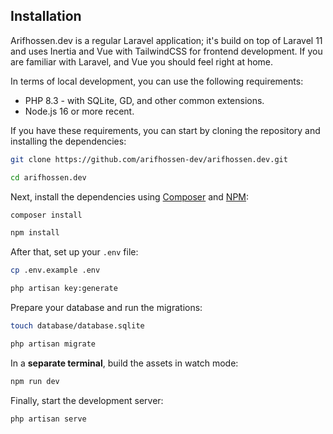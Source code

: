 ## Installation

Arifhossen.dev is a regular Laravel application; it's build on top of Laravel 11 and uses Inertia and Vue with TailwindCSS for frontend development. If you are familiar with Laravel, and Vue you should feel right at home.

In terms of local development, you can use the following requirements:

- PHP 8.3 - with SQLite, GD, and other common extensions.
- Node.js 16 or more recent.

If you have these requirements, you can start by cloning the repository and installing the dependencies:

```bash
git clone https://github.com/arifhossen-dev/arifhossen.dev.git

cd arifhossen.dev
```

Next, install the dependencies using [Composer](https://getcomposer.org) and [NPM](https://www.npmjs.com):

```bash
composer install

npm install
```

After that, set up your `.env` file:

```bash
cp .env.example .env

php artisan key:generate
```

Prepare your database and run the migrations:

```bash
touch database/database.sqlite

php artisan migrate
```

In a **separate terminal**, build the assets in watch mode:

```bash
npm run dev
```


Finally, start the development server:

```bash
php artisan serve
```
